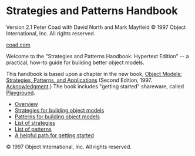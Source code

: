 
# Strategies and Patterns Handbook

Version 2.1
Peter Coad
with David North and Mark Mayfield
&copy; 1997 Object International, Inc. All rights reserved.

[coad.com](http://www.pcoad.com)

Welcome to the &quot;Strategies and Patterns Handbook: Hypertext Edition&quot; 
-- a practical, how-to guide for building better object models.

This handbook is based upon a chapter in the new book, [Object
Models: Strategies, Patterns, and Applications](/Strpat00000010.html) (Second Edition, 1997. <a
HREF="Strpat00000011.html">Acknowledgment</a>.) The book includes &quot;getting
started&quot; shareware, called <a href="Strpat00000009.html">Playground</a>. </p>

* <a href="Strpat00000008.html">Overview</a></li>
* <a href="Strpat00000015.html">Strategies for building object models</a></li>
* <a href="Strpat00000056.html">Patterns for building object models</a></li>
* <a href="Strpat00000001.html">List of strategies</a></li>
* <a href="Strpat00000055.html">List of patterns</a></li>
* <a href="Strpat00000014.html">A helpful path for getting started</a></li>


&copy; 1997 Object International, Inc. All rights reserved.
